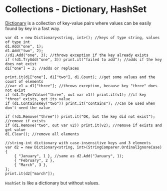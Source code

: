 # Collections - Dictionary, HashSet

[Dictionary](https://www.google.com/search?q=C%23+%27Dictionary+T+class%27) is a collection of key-value pairs where values can be easily found by key in a fast way.

```
var d1 = new Dictionary<string, int>(); //keys of type string, values of type int
d1.Add("one", 1);
d1.Add("two", 2);
//d1.Add("one", 3); //throws exception if the key already exists
if (!d1.TryAdd("one", 3)) print.it("failed to add"); //adds if the key does not exist
d1["one"] = 3; //adds or replaces

print.it(d1["one"], d1["two"], d1.Count); //get some values and the count of elements
//var v1 = d1["three"]; //throws exception, because key "three" does not exist
if (d1.TryGetValue("three", out var v1)) print.it(v1); //if key "three" exists, get its value
if (d1.ContainsKey("two")) print.it("contains"); //can be used when don't need the value

if (!d1.Remove("three")) print.it("OK, but the key did not exist"); //remove if exists
if (d1.Remove("two", out var v2)) print.it(v2); //remove if exists and get value
d1.Clear(); //remove all elements

//string-int dictionary with case-insensitive keys and 3 elements
var d2 = new Dictionary<string, int>(StringComparer.OrdinalIgnoreCase) {
	{ "January", 1 }, //same as d2.Add("January", 1);
	{ "February", 2 },
	{ "March", 3 },
};
print.it(d2["march"]);
```

`HashSet` is like a dictionary but without values.